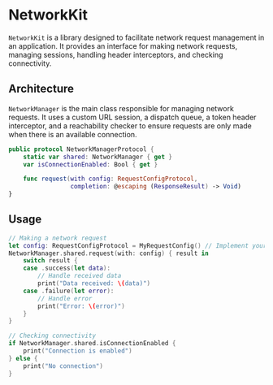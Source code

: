 # NetworkKit

`NetworkKit` is a library designed to facilitate network request management in an application. It provides an interface for making network requests, managing sessions, handling header interceptors, and checking connectivity.

## Architecture

`NetworkManager` is the main class responsible for managing network requests. It uses a custom URL session, a dispatch queue, a token header interceptor, and a reachability checker to ensure requests are only made when there is an available connection.

```swift
public protocol NetworkManagerProtocol {
    static var shared: NetworkManager { get }
    var isConnectionEnabled: Bool { get }

    func request(with config: RequestConfigProtocol,
                 completion: @escaping (ResponseResult) -> Void)
}
```

## Usage

```swift
// Making a network request
let config: RequestConfigProtocol = MyRequestConfig() // Implement your RequestConfigProtocol
NetworkManager.shared.request(with: config) { result in
    switch result {
    case .success(let data):
        // Handle received data
        print("Data received: \(data)")
    case .failure(let error):
        // Handle error
        print("Error: \(error)")
    }
}

// Checking connectivity
if NetworkManager.shared.isConnectionEnabled {
    print("Connection is enabled")
} else {
    print("No connection")
}
```
